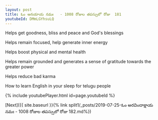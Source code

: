 ```yaml
---
layout: post
title: ఓం అనయాయ నమః   - 1008 రోజుల తపస్సులో రోజు  181
youtubeId: DMmLGYhsuLQ
---
```

 
 
Helps get goodness, bliss and peace and God's blessings
 
Helps remain focused, help generate inner energy 
 
Helps boost physical and mental health 
 
Helps remain grounded and generates a sense of gratitude towards the greater power 
 
Helps reduce bad karma
 
How to learn English in your sleep for telugu people
 
 
 
 


{% include youtubePlayer.html id=page.youtubeId %}
 
[Next]({{ site.baseurl }}{% link split1/_posts/2019-07-25-ఓం అరవిందాక్షాయ నమః  - 1008 రోజుల తపస్సులో రోజు  182.md%})
 
